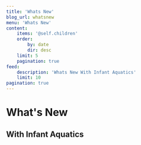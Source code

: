 ```yaml
---
title: 'Whats New'
blog_url: whatsnew
menu: 'Whats New'
content:
    items: '@self.children'
    order:
        by: date
        dir: desc
    limit: 5
    pagination: true
feed:
    description: 'Whats New With Infant Aquatics'
    limit: 10
pagination: true
---
```


# What's New
## With Infant Aquatics 